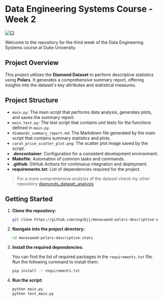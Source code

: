 # Data Engineering Systems Course - Week 2
[![CI](https://github.com/nogibjj/monasaeed-polars-descriptive-stats/actions/workflows/cicd.yml/badge.svg)](https://github.com/nogibjj/monasaeed-polars-descriptive-stats/actions/workflows/cicd.yml)

Welcome to the repository for the third week of the Data Engineering Systems course at Duke University.

## Project Overview
This project utilizes the **Diamond Dataset** to perform descriptive statistics using **Polars**. It generates a comprehensive summary report, offering insights into the dataset's key attributes and statistical measures.

## Project Structure

- `main.py`: The main script that performs data analysis, generates plots, and saves the summary report.
- `main_test.py`: The test script that contains unit tests for the functions defined in `main.py`.
- `diamonds_summary_report.md`: The Markdown file generated by the main script that contains summary statistics and plots.
- `carat_price_scatter_plot.png`: The scatter plot image saved by the script.
- **.devcontainer**: Configuration for a consistent development environment.
- **Makefile**: Automation of common tasks and commands.
- **.github**: GitHub Actions for continuous integration and deployment.
- **requirements.txt**: List of dependencies required for the project.
> For a more comprehensive analysis of the dataset check my other repository [diamonds_dataset_analysis](https://github.com/monatagelsir7/diamonds_dataset_analysis)

## Getting Started
1. **Clone the repository:**

    ```bash
    git clone https://github.com/nogibjj/monasaeed-polars-descriptive-stats
    ```

2. **Navigate into the project directory:**

    ```bash
    cd monasaeed-polars-descriptive-stats
    ```

3. **Install the required dependencies:**

    You can find the list of required packages in the `requirements.txt` file. Run the following command to install them:

    ```bash
    pip install -r requirements.txt
    ```
4. **Run the script:**

    ```bash
    python main.py
    python test_main.py
    ```



